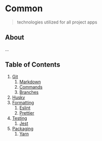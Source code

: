 # Common
> technologies utilized for all project apps

## About

...

## Table of Contents

1. [Git](github/_index.md)
   1. [Markdown](github/MARKDOWN.md)
   2. [Commands](github/COMMANDS.md)
   3. [Branches](github/BRANCHES.md)
2. [Husky](HUSKY.md)
3. [Formatting](formatting/_index.md)
    1. [Eslint](formatting/ESLINT.md)
    2. [Prettier](formatting/PRETTIER.md)
4. [Testing](testing/_index.md)
    1. [Jest](testing/JEST.md)
5. [Packaging](packaging/_index.md)
    1. [Yarn](packaging/YARN.md)

